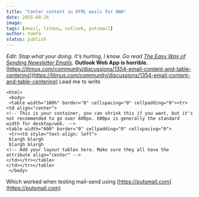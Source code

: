 ```yaml
---
title: "Center content in HTML mails for OWA"
date: 2015-08-26
image: 
tags: [email, litmus, outlook, putsmail]
author: tomfa
status: publish
---
```


_Edit: Stop what your doing. It's hurting, I know. Go read [The Easy Way of Sending Newsletter Emails](http://notes.webutvikling.org/the-easy-way-of-sending-newsletter-emails/)._ **Outlook Web App is horrible.** [https://litmus.com/community/discussions/1354-email-content-and-table-centering](https://litmus.com/community/discussions/1354-email-content-and-table-centering) Lead me to write

```
<html>
 <body>
 <table width="100%" border="0" cellspacing="0" cellpadding="0"><tr><td align="center">
<!-- This is your container, you can shrink this if you want, but it's not recommended to go over 600px. 600px is generally the standard width for desktop/web. -->
<table width="600" border="0" cellpadding="0" cellspacing="0">
 <tr><td style="text-align: left">
 blargh blargh
 blargh blargh
<!-- Add your layout tables here. Make sure they all have the attribute align="center" -->
</td></tr></table>
</td></tr></table>
 </body>
```

Which worked when testing mail-send using [https://putsmail.com](https://putsmail.com)
